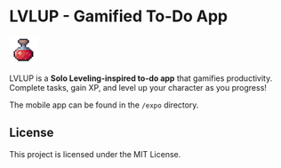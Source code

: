 # LVLUP - Gamified To-Do App

<img src='./expo/assets/pot.png' width='50' alt='logo'>

LVLUP is a **Solo Leveling-inspired to-do app** that gamifies productivity. Complete tasks, gain XP, and level up your character as you progress!

The mobile app can be found in the `/expo` directory.

## License
This project is licensed under the MIT License.